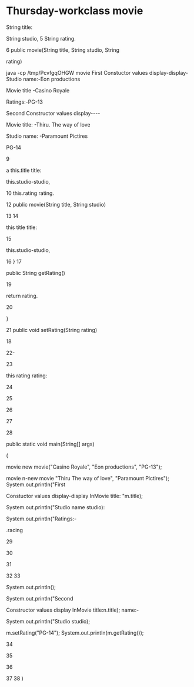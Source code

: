 # Thursday-workclass movie

String title:

String studio, 5 String rating.

6 public movie(String title, String studio, String

rating)

java -cp /tmp/PcvfgqOHGW movie First Constuctor values display-display- Studio name:-Eon productions

Movie title -Casino Royale

Ratings:-PG-13

Second Constructor values display----

Movie title: -Thiru. The way of love

Studio name: -Paramount Pictires

PG-14

9

a this.title title:

this.studio-studio,

10 this.rating rating.

12 public movie(String title, String studio)

13 14

this title title:

15

this.studio-studio,

16 } 17

public String getRating()

19

return rating.

20

}

21 public void setRating(String rating)

18

22-

23

this rating rating:

24

25

26

27

28

public static void main(String[] args)

(

movie new movie("Casino Royale", "Eon productions", "PG-13");

movie n-new movie "Thiru The way of love", "Paramount Pictires"); System.out.println("First

Constuctor values display-display InMovie title: "m.title);

System.out.println("Studio name studio):

System.out.println("Ratings:-

.racing

29

30

31

32 33

System.out.println();

System.out.println("Second

Constructor values display InMovie title:n.title); name:-

System.out.println("Studio studio);

m.setRating("PG-14"); System.out.println(m.getRating());

34

35

36

37 38 )
